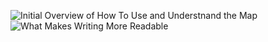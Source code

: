 
![Initial Overview of How To Use and Understnand the Map](https://kendyllmb.github.io/kendyllmb/images/howto.gif)
![What Makes Writing More Readable](https://kendyllmb.github.io/kendyllmb/images/reading.jpeg)
